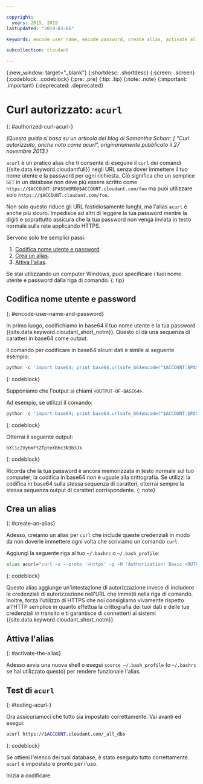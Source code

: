 ```yaml
---

copyright:
  years: 2015, 2019
lastupdated: "2019-03-06"

keywords: encode user name, encode password, create alias, activate alias, test acurl

subcollection: cloudant

---
```


{:new_window: target="_blank"}
{:shortdesc: .shortdesc}
{:screen: .screen}
{:codeblock: .codeblock}
{:pre: .pre}
{:tip: .tip}
{:note: .note}
{:important: .important}
{:deprecated: .deprecated}

<!-- Acrolinx: 2017-05-10 -->

# Curl autorizzato: `acurl`
{: #authorized-curl-acurl-}

_(Questa guida si basa su un articolo del blog di Samantha Scharr: [
"Curl autorizzato, anche noto come acurl", originariamente pubblicato il 27 novembre 2013.)_

`acurl` è un pratico alias che ti consente di eseguire il `curl` dei comandi {{site.data.keyword.cloudantfull}} negli URL
senza dover immettere il tuo nome utente e la password per ogni richiesta.
Ciò significa che un semplice `GET` in un database non deve più essere scritto come
`https://$ACCOUNT:$PASSWORD@$ACCOUNT.cloudant.com/foo`
ma puoi utilizzare solo `https://$ACCOUNT.cloudant.com/foo`.

Non solo questo riduce gli URL fastidiosamente lunghi,
ma l'alias `acurl` è anche più sicuro.
Impedisce ad altri di leggere la tua password mentre la digiti
e soprattutto
assicura che la tua password non venga inviata in testo normale sulla rete applicando HTTPS.

Servono solo tre semplici passi:

1.	[Codifica nome utente e password](#encode-user-name-and-password).
2.	[Crea un alias](#create-an-alias).
3.	[Attiva l'alias](#activate-the-alias).

Se stai utilizzando un computer Windows, puoi specificare i tuoi nome utente e password dalla riga di comando.
{: tip}

## Codifica nome utente e password
{: #encode-user-name-and-password}

In primo luogo, codifichiamo in base64 il tuo nome utente e la tua password {{site.data.keyword.cloudant_short_notm}}.
Questo ci dà una sequenza di caratteri in base64 come output.

Il comando per codificare in base64 alcuni dati è simile al seguente esempio:

```python
python -c 'import base64; print base64.urlsafe_b64encode("$ACCOUNT:$PASSWORD")'
```
{: codeblock}

Supponiamo che l'output si chiami `<OUTPUT-OF-BASE64>`.

Ad esempio,
se utilizzi il comando:

```python
python -c 'import base64; print base64.urlsafe_b64encode("$ACCOUNT:$PASSWORD")'
```
{: codeblock}

Otterrai il seguente output:

```
bXl1c2VybmFtZTpteXBhc3N3b3Jk
```
{: codeblock}

Ricorda che la tua password è ancora memorizzata in testo normale sul tuo computer; la codifica in base64 _non_ è uguale alla crittografia. Se utilizzi la codifica in base64 sulla stessa sequenza di caratteri,
	otterrai sempre la stessa sequenza output di caratteri corrispondente.
{: note}

## Crea un alias
{: #create-an-alias}

Adesso, creiamo un alias per `curl` che include queste credenziali in modo da non doverle immettere
ogni volta che scriviamo un comando `curl`.

Aggiungi la seguente riga al tuo `~/.bashrc` o `~/.bash_profile`:

```sh
alias acurl="curl -s --proto '=https' -g -H 'Authorization: Basic <OUTPUT-OF-BASE64>'"
```
{: codeblock}

Questo alias aggiunge un'intestazione di autorizzazione invece di includere le
credenziali di autorizzazione nell'URL che immetti nella riga di comando.
Inoltre, forza l'utilizzo di HTTPS che noi consigliamo vivamente rispetto all'HTTP semplice
in quanto effettua la crittografia dei tuoi dati e delle tue credenziali in transito e ti garantisce di connetterti ai sistemi {{site.data.keyword.cloudant_short_notm}}.

## Attiva l'alias
{: #activate-the-alias}

Adesso avvia una nuova shell o esegui `source ~/.bash_profile` (o `~/.bashrc` se hai utilizzato questo) per rendere funzionale l'alias.

## Test di `acurl`
{: #testing-acurl-}

Ora assicuriamoci che tutto sia impostato correttamente.
Vai avanti ed esegui:

```sh
acurl https://$ACCOUNT.cloudant.com/_all_dbs
```
{: codeblock}

Se ottieni l'elenco dei tuoi database,
è stato eseguito tutto correttamente.
`acurl` è impostato e pronto per l'uso.

Inizia a codificare.
